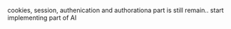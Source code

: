 cookies, session, authenication and authorationa part is still remain.. 
start implementing part of AI
